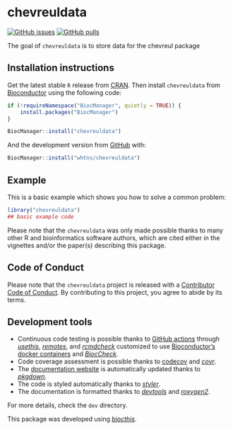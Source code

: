 
<!-- README.md is generated from README.Rmd. Please edit that file -->

# chevreuldata

<!-- badges: start -->

[![GitHub
issues](https://img.shields.io/github/issues/whtns/chevreuldata)](https://github.com/whtns/chevreuldata/issues)
[![GitHub
pulls](https://img.shields.io/github/issues-pr/whtns/chevreuldata)](https://github.com/whtns/chevreuldata/pulls)
<!-- badges: end -->

The goal of `chevreuldata` is to store data for the chevreul package

## Installation instructions

Get the latest stable `R` release from
[CRAN](http://cran.r-project.org/). Then install `chevreuldata` from
[Bioconductor](http://bioconductor.org/) using the following code:

``` r
if (!requireNamespace("BiocManager", quietly = TRUE)) {
    install.packages("BiocManager")
}

BiocManager::install("chevreuldata")
```

And the development version from
[GitHub](https://github.com/whtns/chevreuldata) with:

``` r
BiocManager::install("whtns/chevreuldata")
```

## Example

This is a basic example which shows you how to solve a common problem:

``` r
library("chevreuldata")
## basic example code
```

Please note that the `chevreuldata` was only made possible thanks to
many other R and bioinformatics software authors, which are cited either
in the vignettes and/or the paper(s) describing this package.

## Code of Conduct

Please note that the `chevreuldata` project is released with a
[Contributor Code of
Conduct](http://bioconductor.org/about/code-of-conduct/). By
contributing to this project, you agree to abide by its terms.

## Development tools

- Continuous code testing is possible thanks to [GitHub
  actions](https://www.tidyverse.org/blog/2020/04/usethis-1-6-0/)
  through *[usethis](https://CRAN.R-project.org/package=usethis)*,
  *[remotes](https://CRAN.R-project.org/package=remotes)*, and
  *[rcmdcheck](https://CRAN.R-project.org/package=rcmdcheck)* customized
  to use [Bioconductor’s docker
  containers](https://www.bioconductor.org/help/docker/) and
  *[BiocCheck](https://bioconductor.org/packages/3.17/BiocCheck)*.
- Code coverage assessment is possible thanks to
  [codecov](https://codecov.io/gh) and
  *[covr](https://CRAN.R-project.org/package=covr)*.
- The [documentation website](http://whtns.github.io/chevreuldata) is
  automatically updated thanks to
  *[pkgdown](https://CRAN.R-project.org/package=pkgdown)*.
- The code is styled automatically thanks to
  *[styler](https://CRAN.R-project.org/package=styler)*.
- The documentation is formatted thanks to
  *[devtools](https://CRAN.R-project.org/package=devtools)* and
  *[roxygen2](https://CRAN.R-project.org/package=roxygen2)*.

For more details, check the `dev` directory.

This package was developed using
*[biocthis](https://bioconductor.org/packages/3.17/biocthis)*.
